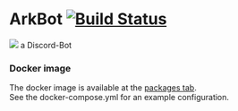 # ArkBot [![Build Status](https://travis-ci.com/Arkrissym/ArkBot.svg?branch=master)](https://travis-ci.com/Arkrissym/ArkBot)
![](https://github.com/Arkrissym/ArkBot/workflows/Docker%20Image%20CI/badge.svg)
a Discord-Bot

### Docker image
The docker image is available at the [packages tab](https://github.com/Arkrissym/ArkBot/packages). \
See the docker-compose.yml for an example configuration.
